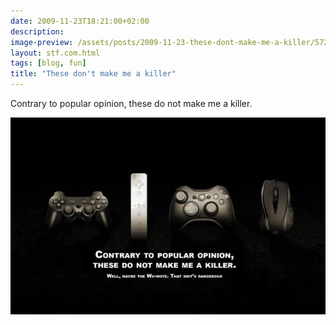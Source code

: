 ```yaml
---
date: 2009-11-23T18:21:00+02:00
description:
image-preview: /assets/posts/2009-11-23-these-dont-make-me-a-killer/5728473628952639_l.jpg
layout: stf.com.html
tags: [blog, fun]
title: "These don't make me a killer"
---
```


Contrary to popular opinion, these do not make me a killer.

[![Image](/assets/posts/2009-11-23-these-dont-make-me-a-killer/5728473628952639_l.jpg)](http://s3-llnw-screenshots.wegame.com/10-5728473628952639/5728473628952639_l.jpg)
